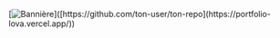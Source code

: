 [![Bannière]([https://raw.githubusercontent.com/ton-user/ton-repo/main/assets/banner.png](https://raw.githubusercontent.com/Mukkun007/PORTFOLIO-LOVA/main/public/images/Banner.png))]([https://github.com/ton-user/ton-repo](https://portfolio-lova.vercel.app/))
